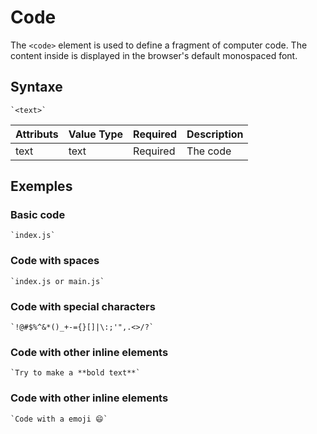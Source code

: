 # Code

The `<code>` element is used to define a fragment of computer code. The content inside is displayed in the browser's default monospaced font.

## Syntaxe

```syntaxe
`<text>`
```

| Attributs | Value Type | Required | Description |
| --------- | ---------- | -------- | ----------- |
| text      | text       | Required | The code    |

## Exemples

### Basic code

```
`index.js`
```

### Code with spaces

```
`index.js or main.js`
```

### Code with special characters

```
`!@#$%^&*()_+-={}[]|\:;'",.<>/?`
```

### Code with other inline elements

```
`Try to make a **bold text**`
```

### Code with other inline elements

```
`Code with a emoji 😄`
```
